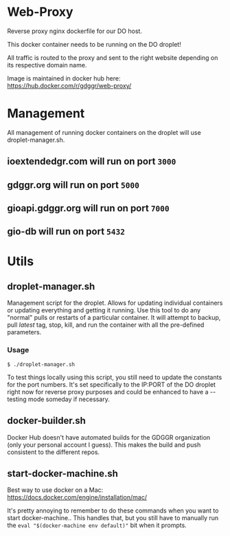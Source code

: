 # Web-Proxy
Reverse proxy nginx dockerfile for our DO host.

This docker container needs to be running on the DO droplet!

All traffic is routed to the proxy and sent to the right website depending on its respective domain name.

Image is maintained in docker hub here: https://hub.docker.com/r/gdggr/web-proxy/

# Management
 All management of running docker containers on the droplet will use droplet-manager.sh.

## ioextendedgr.com will run on port `3000`

## gdggr.org will run on port `5000`

## gioapi.gdggr.org will run on port `7000`

## gio-db will run on port `5432`

# Utils

## droplet-manager.sh
Management script for the droplet. Allows for updating individual containers or updating everything and getting it running. Use this tool to do any "normal" pulls or restarts of a particular container.  It will attempt to backup, pull _latest_ tag, stop, kill, and run the container with all the pre-defined parameters.

### Usage
```$ ./droplet-manager.sh```

To test things locally using this script, you still need to update the constants for the port numbers.  It's set specifically to the IP:PORT of the DO droplet right now for reverse proxy purposes and could be enhanced to have a --testing mode someday if necessary.

## docker-builder.sh
Docker Hub doesn't have automated builds for the GDGGR organization (only your personal account I guess).  This makes the build and push consistent to the different repos.

## start-docker-machine.sh
Best way to use docker on a Mac: https://docs.docker.com/engine/installation/mac/

It's pretty annoying to remember to do these commands when you want to start docker-machine.. This handles that, but you still have to manually run the `eval "$(docker-machine env default)"` bit when it prompts.
